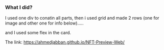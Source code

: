### What I did?

I used one div to conatin all parts, then i used grid and made 2 rows (one for image and other one for info below).....

and I used some flex in the card.

The link: https://ahmedjabban.github.io/NFT-Preview-Web/

